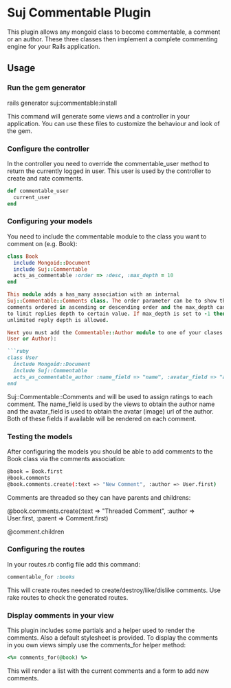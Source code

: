 # Suj Commentable Plugin

This plugin allows any mongoid class to become commentable, a comment or an
author. These three classes then implement a complete commenting engine for
your Rails application.

## Usage

### Run the gem generator

rails generator suj:commentable:install

This command will generate some views and a controller in your application. You
can use these files to customize the behaviour and look of the gem.

### Configure the controller

In the controller you need to override the commentable_user method to return
the currently logged in user. This user is used by the controller to create and
rate comments.


```ruby
def commentable_user
  current_user
end
```

### Configuring your models

You need to include the commentable module to the class you want to comment on
(e.g. Book):

```ruby
class Book
  include Mongoid::Document
  include Suj::Commentable
  acts_as_commentable :order => :desc, :max_depth = 10
end

This module adds a has_many association with an internal
Suj::Commentable::Comments class. The order parameter can be to show the
comments ordered in ascending or descending order and the max_depth can be used
to limit replies depth to certain value. If max_depth is set to -1 then
unlimited reply depth is allowed.

Next you must add the Commentable::Author module to one of your clases (e.g.
User or Author):

```ruby
class User
  include Mongoid::Document
  include Suj::Commentable
  acts_as_commentable_author :name_field => "name", :avatar_field => "avatar"
end
```

Suj::Commentable::Comments and will be used to assign ratings to each comment.
The name_field is used by the views to obtain the author name and the
avatar_field is used to obtain the avatar (image) url of the author. Both of
these fields if available will be rendered on each comment.

### Testing the models

After configuring the models you should be able to add comments to the Book
class via the comments association:

```bash
@book = Book.first
@book.comments
@book.comments.create(:text => "New Comment", :author => User.first)
```

Comments are threaded so they can have parents and childrens:

@book.comments.create(:text => "Threaded Comment", :author => User.first,
:parent => Comment.first)

@comment.children

### Configuring the routes

In your routes.rb config file add this command:

```ruby
commentable_for :books
```

This will create routes needed to create/destroy/like/dislike comments. Use
rake routes to check the generated routes.

### Display comments in your view

This plugin includes some partials and a helper used to render the comments.
Also a default stylesheet is provided. To display the comments in you own views
simply use the comments_for helper method:

```ruby
<%= comments_for(@book) %>
```

This will render a list with the current comments and a form to add new
comments.
